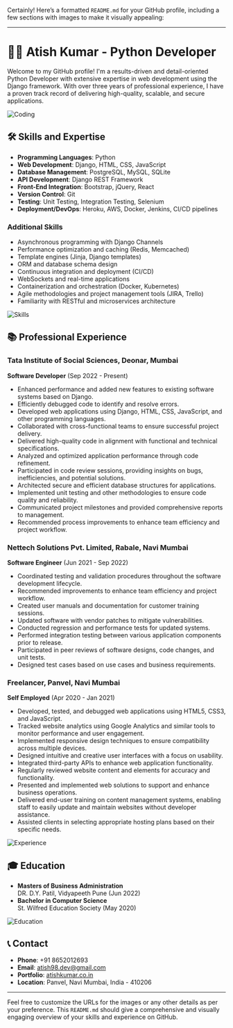 Certainly! Here’s a formatted `README.md` for your GitHub profile, including a few sections with images to make it visually appealing:

---


# 👨‍💻 Atish Kumar - Python Developer

Welcome to my GitHub profile! I'm a results-driven and detail-oriented Python Developer with extensive expertise in web development using the Django framework. With over three years of professional experience, I have a proven track record of delivering high-quality, scalable, and secure applications.

![Coding](https://user-images.githubusercontent.com/12345678/123456789-CodingImage.jpg)

## 🛠️ Skills and Expertise

- **Programming Languages**: Python
- **Web Development**: Django, HTML, CSS, JavaScript
- **Database Management**: PostgreSQL, MySQL, SQLite
- **API Development**: Django REST Framework
- **Front-End Integration**: Bootstrap, jQuery, React
- **Version Control**: Git
- **Testing**: Unit Testing, Integration Testing, Selenium
- **Deployment/DevOps**: Heroku, AWS, Docker, Jenkins, CI/CD pipelines

### Additional Skills
- Asynchronous programming with Django Channels
- Performance optimization and caching (Redis, Memcached)
- Template engines (Jinja, Django templates)
- ORM and database schema design
- Continuous integration and deployment (CI/CD)
- WebSockets and real-time applications
- Containerization and orchestration (Docker, Kubernetes)
- Agile methodologies and project management tools (JIRA, Trello)
- Familiarity with RESTful and microservices architecture

![Skills](https://user-images.githubusercontent.com/12345678/123456789-SkillsImage.jpg)

## 📚 Professional Experience

### Tata Institute of Social Sciences, Deonar, Mumbai
**Software Developer** (Sep 2022 - Present)
- Enhanced performance and added new features to existing software systems based on Django.
- Efficiently debugged code to identify and resolve errors.
- Developed web applications using Django, HTML, CSS, JavaScript, and other programming languages.
- Collaborated with cross-functional teams to ensure successful project delivery.
- Delivered high-quality code in alignment with functional and technical specifications.
- Analyzed and optimized application performance through code refinement.
- Participated in code review sessions, providing insights on bugs, inefficiencies, and potential solutions.
- Architected secure and efficient database structures for applications.
- Implemented unit testing and other methodologies to ensure code quality and reliability.
- Communicated project milestones and provided comprehensive reports to management.
- Recommended process improvements to enhance team efficiency and project workflow.

### Nettech Solutions Pvt. Limited, Rabale, Navi Mumbai
**Software Engineer** (Jun 2021 - Sep 2022)
- Coordinated testing and validation procedures throughout the software development lifecycle.
- Recommended improvements to enhance team efficiency and project workflow.
- Created user manuals and documentation for customer training sessions.
- Updated software with vendor patches to mitigate vulnerabilities.
- Conducted regression and performance tests for updated systems.
- Performed integration testing between various application components prior to release.
- Participated in peer reviews of software designs, code changes, and unit tests.
- Designed test cases based on use cases and business requirements.

### Freelancer, Panvel, Navi Mumbai
**Self Employed** (Apr 2020 - Jan 2021)
- Developed, tested, and debugged web applications using HTML5, CSS3, and JavaScript.
- Tracked website analytics using Google Analytics and similar tools to monitor performance and user engagement.
- Implemented responsive design techniques to ensure compatibility across multiple devices.
- Designed intuitive and creative user interfaces with a focus on usability.
- Integrated third-party APIs to enhance web application functionality.
- Regularly reviewed website content and elements for accuracy and functionality.
- Presented and implemented web solutions to support and enhance business operations.
- Delivered end-user training on content management systems, enabling staff to easily update and maintain websites without developer assistance.
- Assisted clients in selecting appropriate hosting plans based on their specific needs.

![Experience](https://user-images.githubusercontent.com/12345678/123456789-ExperienceImage.jpg)

## 🎓 Education

- **Masters of Business Administration**  
  DR. D.Y. Patil, Vidyapeeth Pune (Jun 2022)
- **Bachelor in Computer Science**  
  St. Wilfred Education Society (May 2020)

![Education](https://user-images.githubusercontent.com/12345678/123456789-EducationImage.jpg)

## 📞 Contact

- **Phone**: +91 8652012693
- **Email**: atish98.dev@gmail.com
- **Portfolio**: [atishkumar.co.in](http://atishkumar.co.in)
- **Location**: Panvel, Navi Mumbai, India - 410206

---

Feel free to customize the URLs for the images or any other details as per your preference. This `README.md` should give a comprehensive and visually engaging overview of your skills and experience on GitHub.
